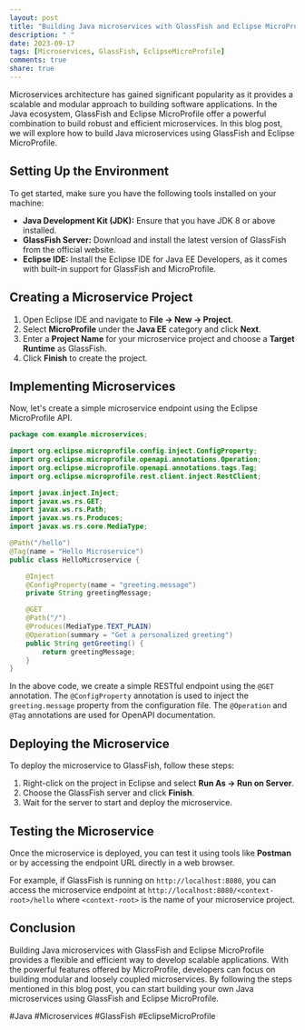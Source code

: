 ```yaml
---
layout: post
title: "Building Java microservices with GlassFish and Eclipse MicroProfile"
description: " "
date: 2023-09-17
tags: [Microservices, GlassFish, EclipseMicroProfile]
comments: true
share: true
---
```


Microservices architecture has gained significant popularity as it provides a scalable and modular approach to building software applications. In the Java ecosystem, GlassFish and Eclipse MicroProfile offer a powerful combination to build robust and efficient microservices. In this blog post, we will explore how to build Java microservices using GlassFish and Eclipse MicroProfile.

## Setting Up the Environment

To get started, make sure you have the following tools installed on your machine:

- **Java Development Kit (JDK):** Ensure that you have JDK 8 or above installed.
- **GlassFish Server:** Download and install the latest version of GlassFish from the official website.
- **Eclipse IDE:** Install the Eclipse IDE for Java EE Developers, as it comes with built-in support for GlassFish and MicroProfile.

## Creating a Microservice Project

1. Open Eclipse IDE and navigate to **File -> New -> Project**.
2. Select **MicroProfile** under the **Java EE** category and click **Next**.
3. Enter a **Project Name** for your microservice project and choose a **Target Runtime** as GlassFish.
4. Click **Finish** to create the project.

## Implementing Microservices

Now, let's create a simple microservice endpoint using the Eclipse MicroProfile API.

```java
package com.example.microservices;

import org.eclipse.microprofile.config.inject.ConfigProperty;
import org.eclipse.microprofile.openapi.annotations.Operation;
import org.eclipse.microprofile.openapi.annotations.tags.Tag;
import org.eclipse.microprofile.rest.client.inject.RestClient;

import javax.inject.Inject;
import javax.ws.rs.GET;
import javax.ws.rs.Path;
import javax.ws.rs.Produces;
import javax.ws.rs.core.MediaType;

@Path("/hello")
@Tag(name = "Hello Microservice")
public class HelloMicroservice {

    @Inject
    @ConfigProperty(name = "greeting.message")
    private String greetingMessage;

    @GET
    @Path("/")
    @Produces(MediaType.TEXT_PLAIN)
    @Operation(summary = "Get a personalized greeting")
    public String getGreeting() {
        return greetingMessage;
    }
}
```

In the above code, we create a simple RESTful endpoint using the `@GET` annotation. The `@ConfigProperty` annotation is used to inject the `greeting.message` property from the configuration file. The `@Operation` and `@Tag` annotations are used for OpenAPI documentation.

## Deploying the Microservice

To deploy the microservice to GlassFish, follow these steps:

1. Right-click on the project in Eclipse and select **Run As -> Run on Server**.
2. Choose the GlassFish server and click **Finish**.
3. Wait for the server to start and deploy the microservice.

## Testing the Microservice

Once the microservice is deployed, you can test it using tools like **Postman** or by accessing the endpoint URL directly in a web browser.

For example, if GlassFish is running on `http://localhost:8080`, you can access the microservice endpoint at `http://localhost:8080/<context-root>/hello` where `<context-root>` is the name of your microservice project.

## Conclusion

Building Java microservices with GlassFish and Eclipse MicroProfile provides a flexible and efficient way to develop scalable applications. With the powerful features offered by MicroProfile, developers can focus on building modular and loosely coupled microservices. By following the steps mentioned in this blog post, you can start building your own Java microservices using GlassFish and Eclipse MicroProfile.

#Java #Microservices #GlassFish #EclipseMicroProfile